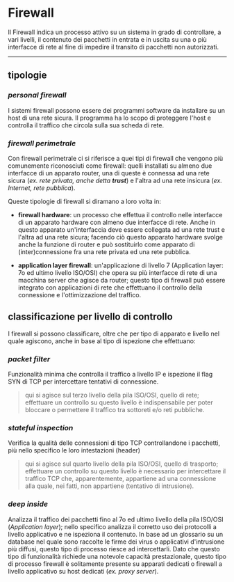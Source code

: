 # Firewall
Il Firewall indica un processo attivo su un sistema in grado di controllare, a vari livelli, il contenuto dei pacchetti in entrata e in uscita su una o più interfacce di rete al fine di impedire il transito di pacchetti non autorizzati.

---

## **tipologie**

### _personal firewall_
I sistemi firewall possono essere dei programmi software da installare su un host di una rete sicura. Il programma ha lo scopo di proteggere l'host e controlla il traffico che circola sulla sua scheda di rete.

### _firewall perimetrale_
Con firewall perimetrale ci si riferisce a quei tipi di firewall che vengono più comunemente riconosciuti come firewall: quelli installati su  almeno due interfacce di un apparato router, una di queste è connessa ad una rete sicura (_ex. rete privata, anche detta **trust**_) e l'altra ad una rete insicura (_ex. Internet, rete pubblica_).

Queste tipologie di firewall si diramano a loro volta in:

- **firewall hardware**: 
un processo che effettua il controllo nelle interfacce di un apparato hardware con almeno due interfacce di rete.
Anche in questo apparato un'interfaccia deve essere collegata ad una rete trust e l'altra ad una rete sicura; facendo ciò questo apparato hardware svolge anche la funzione di router e può sostituirlo come apparato di (inter)connessione fra una rete privata ed una rete pubblica.

- **application layer firewall**: 
un'applicazione di livello 7 (Application layer: 7o ed ultimo livello ISO/OSI) che opera su più interfacce di rete di una macchina server che agisce da router; questo tipo di firewall può essere integrato con applicazioni di rete che effettuano il controllo della connessione e l'ottimizzazione del traffico.

## **classificazione per livello di controllo**
I firewall si possono classificare, oltre che per tipo di apparato e livello nel quale agiscono, anche in base al tipo di ispezione che effettuano:

### _packet filter_
Funzionalità minima che controlla il traffico a livello IP e ispezione il flag SYN di TCP per intercettare tentativi di connessione.
> qui si agisce sul terzo livello della pila ISO/OSI, quello di rete; effettuare un controllo su questo livello è indispensabile per poter bloccare o permettere il traffico tra sottoreti e/o reti pubbliche.

### _stateful inspection_
Verifica la qualità delle connessioni di tipo TCP controllandone i pacchetti, più nello specifico le loro intestazioni (header)

> qui si agisce sul quarto livello della pila ISO/OSI, quello di trasporto; effettuare un controllo su questo livello è necessario per intercettare il traffico TCP che, apparentemente, appartiene ad una connessione alla quale, nei fatti, non appartiene (tentativo di intrusione).

### _deep inside_
Analizza il traffico dei pacchetti fino al 7o ed ultimo livello della pila ISO/OSI (_Application layer_); nello specifico analizza il corretto uso dei protocolli a livello applicativo e ne ispeziona il contenuto.
In base ad un glossario su un database nel quale sono raccolte le firme dei virus o applicativi d'intrusione più diffusi, questo tipo di processo riesce ad intercettarli.
Dato che questo tipo di funzionalità richiede una notevole capacità prestazionale, questo tipo di processo firewall è solitamente presente su apparati dedicati o firewall a livello applicativo su host dedicati (_ex. proxy server_).

